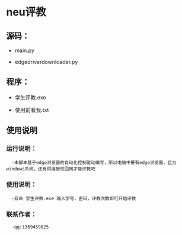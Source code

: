 # neu评教

## 源码：
- main.py

- edgedriverdownloader.py

## 程序：
- 学生评教.exe
  
- 使用前看我.txt

## 使用说明
  ### 运行说明：
	  -本脚本基于edge浏览器的自动化控制驱动编写，所以电脑中要有edge浏览器，且为windows系统，还有得连接校园网才能评教吧

  ### 使用说明：
	  -双击 学生评教.exe 输入学号，密码，评教次数即可开始评教

  ### 联系作者：
	  -qq:1369459825
